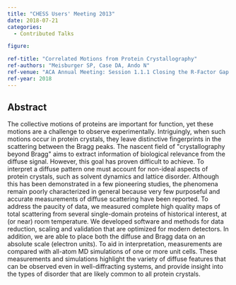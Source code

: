 ```yaml
---
title: "CHESS Users' Meeting 2013"
date: 2018-07-21
categories:
  - Contributed Talks

figure:

ref-title: "Correlated Motions from Protein Crystallography"
ref-authors: "Meisburger SP, Case DA, Ando N"
ref-venue: "ACA Annual Meeting: Session 1.1.1 Closing the R-Factor Gap in Protein Crystallography"
ref-year: 2018
---
```


## Abstract

The collective motions of proteins are important for function, yet these motions are a challenge to observe experimentally. Intriguingly, when such motions occur in protein crystals, they leave distinctive fingerprints in the scattering between the Bragg peaks. The nascent field of "crystallography beyond Bragg" aims to extract information of biological relevance from the diffuse signal. However, this goal has proven difficult to achieve. To interpret a diffuse pattern one must account for non-ideal aspects of protein crystals, such as solvent dynamics and lattice disorder. Although this has been demonstrated in a few pioneering studies, the phenomena remain poorly characterized in general because very few purposeful and accurate measurements of diffuse scattering have been reported. To address the paucity of data, we measured complete high quality maps of total scattering from several single-domain proteins of historical interest, at (or near) room temperature. We developed software and methods for data reduction, scaling and validation that are optimized for modern detectors. In addition, we are able to place both the diffuse and Bragg data on an absolute scale (electron units). To aid in interpretation, measurements are compared with all-atom MD simulations of one or more unit cells. These measurements and simulations highlight the variety of diffuse features that can be observed even in well-diffracting systems, and provide insight into the types of disorder that are likely common to all protein crystals.
